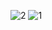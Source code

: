 ![2](https://github.com/user-attachments/assets/17bc39f0-8e45-4755-8138-888366969023)
![1](https://github.com/user-attachments/assets/45654eeb-6898-4d70-8e13-db5d5d0c1ffd)
